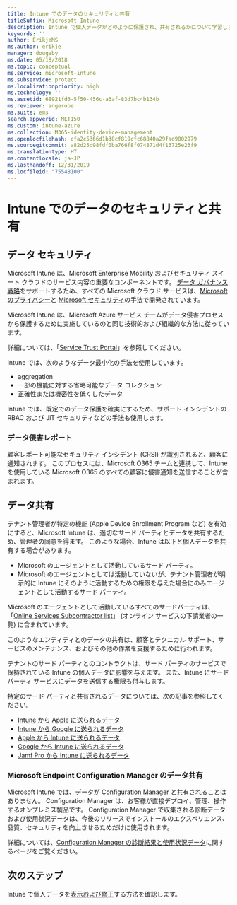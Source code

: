 ```yaml
---
title: Intune でのデータのセキュリティと共有
titleSuffix: Microsoft Intune
description: Intune で個人データがどのように保護され、共有されるかについて学習します。
keywords: ''
author: ErikjeMS
ms.author: erikje
manager: dougeby
ms.date: 05/18/2018
ms.topic: conceptual
ms.service: microsoft-intune
ms.subservice: protect
ms.localizationpriority: high
ms.technology: ''
ms.assetid: 68921fd6-5f50-456c-a3af-83d7bc4b134b
ms.reviewer: angerobe
ms.suite: ems
search.appverid: MET150
ms.custom: intune-azure
ms.collection: M365-identity-device-management
ms.openlocfilehash: cfa2c5366d1b38cf819cfc68840a29fad9002979
ms.sourcegitcommit: a82d25d98fdf0ba766f8f074871d4f13725e23f9
ms.translationtype: HT
ms.contentlocale: ja-JP
ms.lasthandoff: 12/31/2019
ms.locfileid: "75548100"
---
```

# <a name="data-security-and-sharing-in-intune"></a>Intune でのデータのセキュリティと共有


## <a name="data-security"></a>データ セキュリティ

Microsoft Intune は、Microsoft Enterprise Mobility およびセキュリティ スイート クラウドのサービス内容の重要なコンポーネントです。 [データ ガバナンス戦略](https://www.microsoft.com/en-us/TrustCenter/Security/default.aspx)をサポートするため、すべての Microsoft クラウド サービスは、[Microsoft のプライバシー](https://www.microsoft.com/en-us/trustcenter/privacy)と [Microsoft セキュリティ](https://www.microsoft.com/en-us/trustcenter/security/)の手法で開発されています。  

Microsoft Intune は、Microsoft Azure サービス チームがデータ侵害プロセスから保護するために実施しているのと同じ技術的および組織的な方法に従っています。

詳細については、「[Service Trust Portal](https://www.microsoft.com/en-us/TrustCenter/stp)」を参照してください。

Intune では、次のようなデータ最小化の手法を使用しています。

- aggregation
- 一部の機能に対する省略可能なデータ コレクション
- 正確性または機密性を低くしたデータ

Intune では、既定でのデータ保護を確実にするため、サポート インシデントの RBAC および JiT セキュリティなどの手法も使用します。 

### <a name="data-breach-reporting"></a>データ侵害レポート

顧客レポート可能なセキュリティ インシデント (CRSI) が識別されると、顧客に通知されます。 このプロセスには、Microsoft O365 チームと連携して、Intune を使用している Microsoft O365 のすべての顧客に侵害通知を送信することが含まれます。

## <a name="data-sharing"></a>データ共有

テナント管理者が特定の機能 (Apple Device Enrollment Program など) を有効にすると、Microsoft Intune は、適切なサード パーティとデータを共有するため、管理者の同意を得ます。 このような場合、Intune は以下と個人データを共有する場合があります。

- Microsoft のエージェントとして活動しているサード パーティ。
- Microsoft のエージェントとしては活動していないが、テナント管理者が明示的に Intune にそのように活動するための権限を与えた場合にのみエージェントとして活動するサード パーティ。

Microsoft のエージェントとして活動しているすべてのサードパーティは、「[Online Services Subcontractor list](https://aka.ms/Online_Serv_Subcontractor_List)」 (オンライン サービスの下請業者の一覧) に含まれています。

このようなエンティティとのデータの共有は、顧客とテクニカル サポート、サービスのメンテナンス、およびその他の作業を支援するために行われます。

テナントのサード パーティとのコントラクトは、サード パーティのサービスで保持されている Intune の個人データに影響を与えます。 また、Intune にサード パーティ サービスにデータを送信する権限も付与します。  

特定のサード パーティと共有されるデータについては、次の記事を参照してください。
- [Intune から Apple に送られるデータ](data-intune-sends-to-apple.md)
- [Intune から Google に送られるデータ](data-intune-sends-to-google.md)
- [Apple から Intune に送られるデータ](data-apple-sends-to-intune.md)
- [Google から Intune に送られるデータ](data-google-sends-to-intune.md)
- [Jamf Pro から Intune に送られるデータ](data-jamf-sends-to-intune.md)

### <a name="microsoft-endpoint-configuration-manager-data-sharing"></a>Microsoft Endpoint Configuration Manager のデータ共有

Microsoft Intune では、データが Configuration Manager と共有されることはありません。 Configuration Manager は、お客様が直接デプロイ、管理、操作するオンプレミス製品です。 Configuration Manager で収集される診断データおよび使用状況データは、今後のリリースでインストールのエクスペリエンス、品質、セキュリティを向上させるためだけに使用されます。

詳細については、[Configuration Manager の診断結果と使用状況データ](https://docs.microsoft.com/configmgr/core/plan-design/diagnostics/diagnostics-and-usage-data)に関するページをご覧ください。 


## <a name="next-steps"></a>次のステップ

Intune で個人データを[表示および修正](privacy-data-view-correct.md)する方法を確認します。
